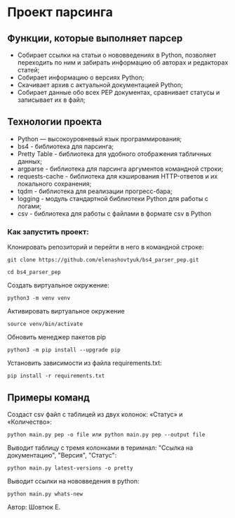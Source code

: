 # Проект парсинга

## Функции, которые выполняет парсер

- Собирает ссылки на статьи о нововведениях в Python, позволяет переходить по ним и забирать информацию об авторах и редакторах статей;
- Собирает информацию о версиях Python;
- Скачивает архив с актуальной документацией Python;
- Собирает данные обо всех PEP документах, сравнивает статусы и записывает их в файл;


## Технологии проекта

- Python — высокоуровневый язык программирования;
- bs4 - библиотека для парсинга;
- Pretty Table - библиотека для удобного отображения табличных данных;
- argparse - библиотека для парсинга аргументов командной строки;
- requests-cache - библиотека для кэширования HTTP-ответов и их локального сохранения;
- tqdm - библиотека для реализации прогресс-бара;
- logging - модуль стандартной библиотеки Python для работы с логами;
- csv - библиотека для работы с файлами в формате csv в Python


### Как запустить проект:

Клонировать репозиторий и перейти в него в командной строке:

```
git clone https://github.com/elenashovtyuk/bs4_parser_pep.git
```

```
cd bs4_parser_pep
```

Cоздать виртуальное окружение:

```
python3 -m venv venv
```

Активировать виртуальное окружение

```
source venv/bin/activate
```

Обновить менеджер пакетов pip

```
python3 -m pip install --upgrade pip
```

Установить зависимости из файла requirements.txt:

```
pip install -r requirements.txt
```

## Примеры команд

Создаст csv файл с таблицей из двух колонок: «Статус» и «Количество»:

```
python main.py pep -o file или python main.py pep --output file
```

Выводит таблицу с тремя колонками в теримнал: "Ссылка на документацию", "Версия", "Статус":

```
python main.py latest-versions -o pretty
```

Выводит ссылки на нововведения в python:

```
python main.py whats-new
```
Автор: Шовтюк Е.
